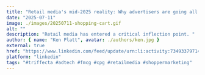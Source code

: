```yaml
---
title: "Retail media's mid-2025 reality: Why advertisers are going all in on full-funnel"
date: "2025-07-11"
image: ./images/20250711-shopping-cart.gif
alt: ""
description: "Retail media has entered a critical inflection point. "
author: { name: "Ken Platt", avatar: ./authors/ken.jpg }
external: true
href: "https://www.linkedin.com/feed/update/urn:li:activity:7349337971499708417/"
platform: "linkedin"
tags: "#triffecta #adtech #fmcg #cpg #retailmedia #shoppermarketing"
---
```

